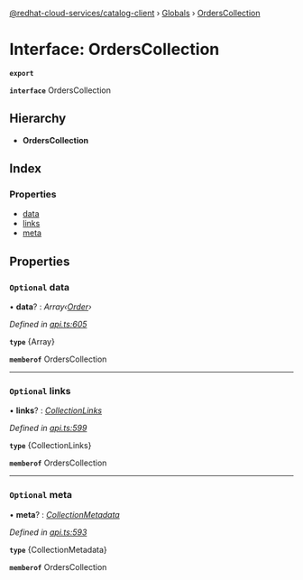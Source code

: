 [@redhat-cloud-services/catalog-client](../README.md) › [Globals](../globals.md) › [OrdersCollection](orderscollection.md)

# Interface: OrdersCollection

**`export`** 

**`interface`** OrdersCollection

## Hierarchy

* **OrdersCollection**

## Index

### Properties

* [data](orderscollection.md#optional-data)
* [links](orderscollection.md#optional-links)
* [meta](orderscollection.md#optional-meta)

## Properties

### `Optional` data

• **data**? : *Array‹[Order](../modules/order.md)›*

*Defined in [api.ts:605](https://github.com/RedHatInsights/javascript-clients/blob/master/packages/catalog/api.ts#L605)*

**`type`** {Array<Order>}

**`memberof`** OrdersCollection

___

### `Optional` links

• **links**? : *[CollectionLinks](collectionlinks.md)*

*Defined in [api.ts:599](https://github.com/RedHatInsights/javascript-clients/blob/master/packages/catalog/api.ts#L599)*

**`type`** {CollectionLinks}

**`memberof`** OrdersCollection

___

### `Optional` meta

• **meta**? : *[CollectionMetadata](collectionmetadata.md)*

*Defined in [api.ts:593](https://github.com/RedHatInsights/javascript-clients/blob/master/packages/catalog/api.ts#L593)*

**`type`** {CollectionMetadata}

**`memberof`** OrdersCollection

